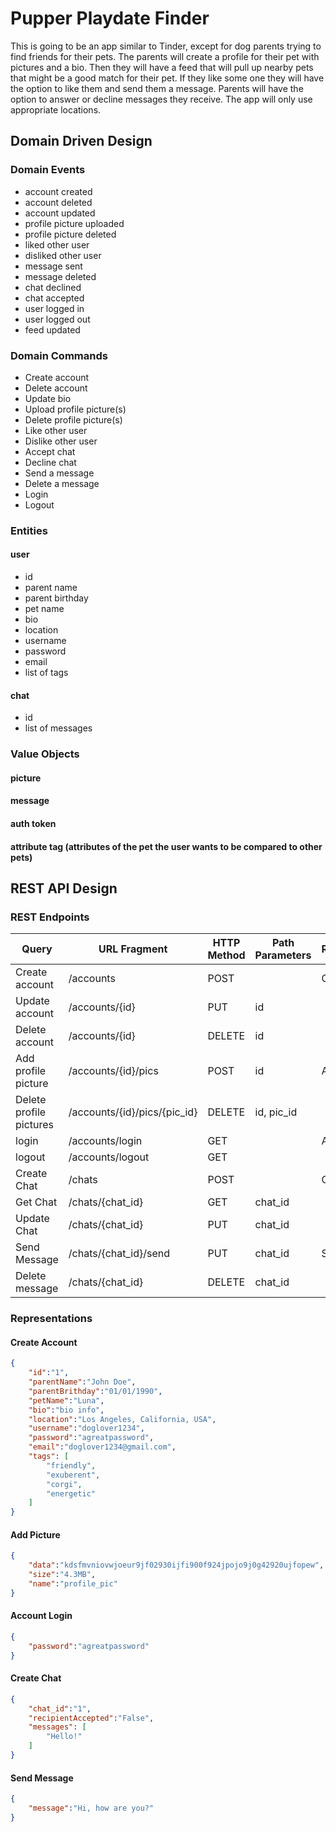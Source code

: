 # Pupper Playdate Finder

This is going to be an app similar to Tinder, except for dog parents trying to find friends for their pets. The parents will create a profile for their pet with pictures and a bio. Then they will have a feed that will pull up nearby pets that might be a good match for their pet. If they like some one they will have the option to like them and send them a message. Parents will have the option to answer or decline messages they receive. The app will only use appropriate locations.

## Domain Driven Design

### Domain Events
- account created
- account deleted
- account updated
- profile picture uploaded
- profile picture deleted
- liked other user
- disliked other user
- message sent
- message deleted
- chat declined
- chat accepted
- user logged in
- user logged out
- feed updated

### Domain Commands
- Create account
- Delete account
- Update bio
- Upload profile picture(s)
- Delete profile picture(s)
- Like other user
- Dislike other user
- Accept chat 
- Decline chat
- Send a message
- Delete a message
- Login
- Logout

### Entities
#### user
- id
- parent name
- parent birthday
- pet name
- bio
- location
- username
- password
- email
- list of tags
#### chat
- id
- list of messages

### Value Objects
#### picture
#### message
#### auth token
#### attribute tag (attributes of the pet the user wants to be compared to other pets)

## REST API Design

### REST Endpoints
| Query | URL Fragment | HTTP Method | Path Parameters | Representations |
| ---   | ---          | ---         | ---             | --- |
| Create account | /accounts | POST | | Create Account |
| Update account | /accounts/{id} | PUT | id | |
| Delete account | /accounts/{id} | DELETE | id | |
| Add profile picture | /accounts/{id}/pics | POST | id | Add Picture |
| Delete profile pictures | /accounts/{id}/pics/{pic_id} | DELETE | id, pic_id |
| login | /accounts/login | GET | | Account Login |
| logout | /accounts/logout | GET | |
| Create Chat | /chats | POST | | Create Chat |
| Get Chat | /chats/{chat_id} | GET | chat_id | |
| Update Chat | /chats/{chat_id} | PUT | chat_id | |
| Send Message | /chats/{chat_id}/send | PUT | chat_id | Send Message |
| Delete message | /chats/{chat_id} | DELETE | chat_id | |

### Representations
#### Create Account
```json
{
    "id":"1",
    "parentName":"John Doe",
    "parentBrithday":"01/01/1990",
    "petName":"Luna",
    "bio":"bio info",
    "location":"Los Angeles, California, USA",
    "username":"doglover1234",
    "password":"agreatpassword",
    "email":"doglover1234@gmail.com",
    "tags": [
        "friendly",
        "exuberent",
        "corgi",
        "energetic"
    ]
}
```
#### Add Picture
```json
{
    "data":"kdsfmvniovwjoeur9jf02930ijfi900f924jpojo9j0g42920ujfopew",
    "size":"4.3MB",
    "name":"profile_pic"
}
```

#### Account Login
```json
{
    "password":"agreatpassword"
}
```

#### Create Chat
```json
{
    "chat_id":"1",
    "recipientAccepted":"False",
    "messages": [
        "Hello!"
    ]
}
```

#### Send Message
```json
{
    "message":"Hi, how are you?"
}
```